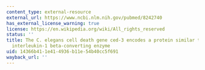 ```yaml
---
content_type: external-resource
external_url: https://www.ncbi.nlm.nih.gov/pubmed/8242740
has_external_license_warning: true
license: https://en.wikipedia.org/wiki/All_rights_reserved
status: ''
title: The C. elegans cell death gene ced-3 encodes a protein similar to mammalian
  interleukin-1 beta-converting enzyme
uid: 14366b41-1e41-4936-b11e-54b40cc5f691
wayback_url: ''
---
```

